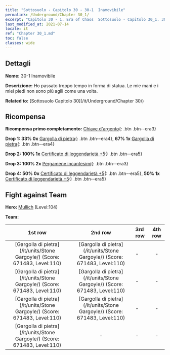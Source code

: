```yaml
---
title: "Sottosuolo - Capitolo 30 - 30-1  Inamovibile"
permalink: /Underground/Chapter 30_1/
excerpt: "Capitolo 30 - 1. Era of Chaos  Sottosuolo - Capitolo 30_1. 30-1  Inamovibile"
last_modified_at: 2021-07-14
locale: it
ref: "Chapter 30_1.md"
toc: false
classes: wide
---
```


## Dettagli

 **Nome:** 30-1  Inamovibile

 **Descrizione:**       Ho passato troppo tempo in forma di statua. Le mie mani e i miei piedi non sono più agili come una volta.

 **Related to:** [Sottosuolo Capitolo 30](/it/Underground/Chapter 30/)

## Ricompensa

 **Ricompensa primo completamento:** [Chiave d'argento](/ItemsIT/con_693/){: .btn .btn--era3}

 **Drop 1:** **33% 0x** [Gargolla di pietra](/ItemsIT/unt_236/){: .btn .btn--era4}, **67% 1x** [Gargolla di pietra](/ItemsIT/unt_236/){: .btn .btn--era4}

 **Drop 2:** **100% 1x** [Certificato di leggendarietà +5](/ItemsIT/mat_102/){: .btn .btn--era5}

 **Drop 3:** **100% 2x** [Pergamene incantesimi](/ItemsIT/con_694/){: .btn .btn--era3}

 **Drop 4:** **50% 0x** [Certificato di leggendarietà +5](/ItemsIT/mat_102/){: .btn .btn--era5}, **50% 1x** [Certificato di leggendarietà +5](/ItemsIT/mat_102/){: .btn .btn--era5}


## Fight against Team
 **Hero:** [Mullich](/it/heroes/Mullich/) (Level:104)

 **Team:**


  | 1st row | 2nd row | 3rd row | 4th row |
  |:----:|:----:|:----|:----:|
  | [Gargolla di pietra](/it/units/Stone Gargoyle/) (Score: 671483, Level:110)  | [Gargolla di pietra](/it/units/Stone Gargoyle/) (Score: 671483, Level:110)  | - | - |
  | [Gargolla di pietra](/it/units/Stone Gargoyle/) (Score: 671483, Level:110)  | [Gargolla di pietra](/it/units/Stone Gargoyle/) (Score: 671483, Level:110)  | - | - |
  | [Gargolla di pietra](/it/units/Stone Gargoyle/) (Score: 671483, Level:110)  | [Gargolla di pietra](/it/units/Stone Gargoyle/) (Score: 671483, Level:110)  | - | - |
  | [Gargolla di pietra](/it/units/Stone Gargoyle/) (Score: 671483, Level:110)  | - | - | - |


